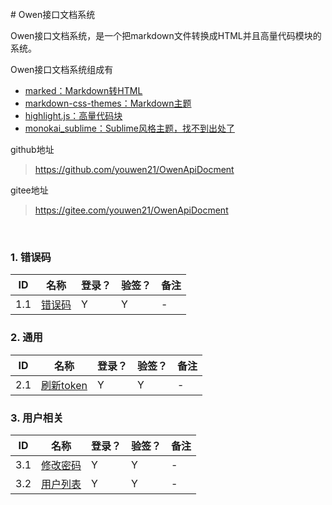 <br/>  
# Owen接口文档系统

Owen接口文档系统，是一个把markdown文件转换成HTML并且高量代码模块的系统。  

Owen接口文档系统组成有
- [marked：Markdown转HTML](https://github.com/markedjs/marked)
- [markdown-css-themes：Markdown主题](https://github.com/jasonm23/markdown-css-themes)
- [highlight.js：高量代码块](https://github.com/isagalaev/highlight.js)
- [monokai_sublime：Sublime风格主题，找不到出处了](#)

github地址
>https://github.com/youwen21/OwenApiDocment

gitee地址
>https://gitee.com/youwen21/OwenApiDocment

<br/>  

### 1. 错误码

| ID  |     名称      | 登录？ | 验签？ | 备注 |
| --- | ------------ | ----- | ----- | ---- |
| 1.1 | [错误码](doc/code.md) | Y | Y | - |


### 2. 通用

| ID  |     名称      | 登录？ | 验签？ | 备注 |
| --- | ------------ | ----- | ----- | ---- |
| 2.1 | [刷新token](doc/services/user/refresh.md) | Y | Y | - |

### 3. 用户相关

| ID  |     名称      | 登录？ | 验签？ | 备注 |
| --- | ------------ | ----- | ----- | ---- |
| 3.1 | [修改密码](doc/services/user/update_password.md) | Y | Y | - |
| 3.2 | [用户列表](doc/services/user/list.md) | Y | Y | - |



